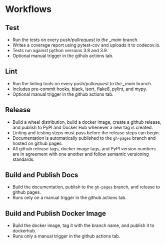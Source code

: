 # Workflows

## Test

- Run the tests on every push/pull*request to the \_main* branch.
- Writes a coverage report using pytest-cov and uploads it to codecov.io.
- Tests run against python versions 3.8 and 3.9.
- Optional manual trigger in the github actions tab.

## Lint

- Run the linting tools on every push/pull*request to the \_main* branch.
- Includes pre-commit hooks, black, isort, flake8, pylint, and mypy.
- Optional manual trigger in the github actions tab.

## Release

- Build a wheel distribution, build a docker image, create a github release, and publish to PyPI and Docker Hub whenever a new tag is created.
- Linting and testing steps must pass before the release steps can begin.
- Documentation is automatically published to the `gh-pages` branch and hosted on github pages.
- All github release tags, docker image tags, and PyPI version numbers are in agreement with one another and follow semantic versioning standards.

## Build and Publish Docs

- Build the documentation, publish to the `gh-pages` branch, and release to github pages.
- Runs only on a manual trigger in the github actions tab.

## Build and Publish Docker Image

- Build the docker image, tag it with the branch name, and publish it to dockerhub.
- Runs only a manual trigger in the github actions tab.
